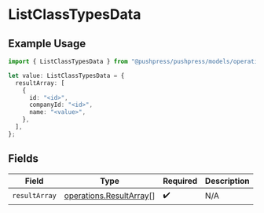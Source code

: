 # ListClassTypesData

## Example Usage

```typescript
import { ListClassTypesData } from "@pushpress/pushpress/models/operations";

let value: ListClassTypesData = {
  resultArray: [
    {
      id: "<id>",
      companyId: "<id>",
      name: "<value>",
    },
  ],
};
```

## Fields

| Field                                                              | Type                                                               | Required                                                           | Description                                                        |
| ------------------------------------------------------------------ | ------------------------------------------------------------------ | ------------------------------------------------------------------ | ------------------------------------------------------------------ |
| `resultArray`                                                      | [operations.ResultArray](../../models/operations/resultarray.md)[] | :heavy_check_mark:                                                 | N/A                                                                |